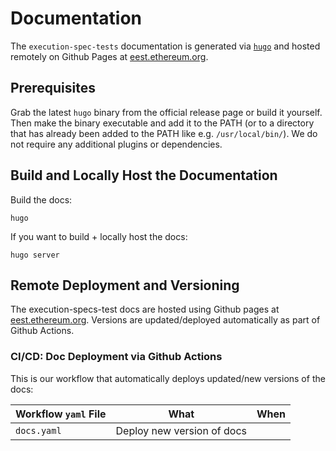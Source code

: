 # Documentation

The `execution-spec-tests` documentation is generated via [`hugo`](https://github.com/gohugoio/hugo) and hosted remotely on Github Pages at [eest.ethereum.org](https://eest.ethereum.org/).

## Prerequisites

Grab the latest `hugo` binary from the official release page or build it yourself. Then make the binary executable and add it to the PATH (or to a directory that has already been added to the PATH like e.g. `/usr/local/bin/`). We do not require any additional plugins or dependencies.

## Build and Locally Host the Documentation

Build the docs:

```console
hugo
```

If you want to build + locally host the docs:

```console
hugo server
```

## Remote Deployment and Versioning

The execution-specs-test docs are hosted using Github pages at [eest.ethereum.org](https://eest.ethereum.org/). Versions are updated/deployed automatically as part of Github Actions.

### CI/CD: Doc Deployment via Github Actions

This is our workflow that automatically deploys updated/new versions of the docs:

| Workflow `yaml` File | What | When |
|----------------------|------|------|
| `docs.yaml`     | Deploy new version of docs
